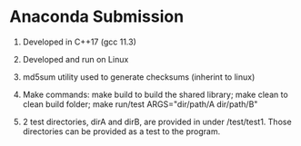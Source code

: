 # Anaconda Submission

1. Developed in C++17 (gcc 11.3)
2. Developed and run on Linux
3. md5sum utility used to generate checksums (inherint to linux)
4. Make commands:
    make build to build the shared library; 
    make clean to clean build folder; 
    make run/test ARGS="dir/path/A dir/path/B"

5. 2 test directories, dirA and dirB, are provided in under /test/test1. Those directories can be provided as a test to the program.
